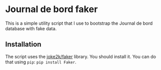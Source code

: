 # Journal de bord faker
This is a simple utility script that I use to bootstrap the Journal de bord database with fake data.

## Installation
The script uses the [joke2k/faker](https://github.com/joke2k/faker) library. You should install it. You can do that using `pip`: `pip install Faker`.